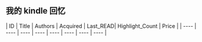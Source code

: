<!--START_SECTION:my_kindle-->
## 我的 kindle 回忆

| ID | Title | Authors | Acquired | Last_READ| Highlight_Count | Price | 
 | ---- | ---- | ---- | ---- | ---- |  ---- | ---- | ---- |

<!--END_SECTION:my_kindle-->
 